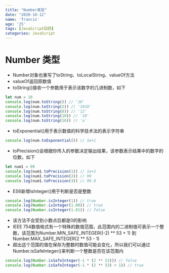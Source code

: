 ```yaml
---
title: "Number类型"
date: "2020-10-12"
name: 'francis'
age: '25'
tags: [JavaScript回顾]
categories: JavaScript
---
```


# Number 类型

- Number对象也重写了toString、toLocalString、valueOf方法
- valueOf返回原数值
- toString()接收一个参数用于表示该数字的几进制数，如下

```js
let num = 10
console.log(num.toString()) // '10'
console.log(num.toString(2)) // '1010'
console.log(num.toString(8)) // '12'
console.log(num.toString(10)) // '10'
console.log(num.toString(16)) // 'a'
```

- toExponential()用于表示数值的科学技术法的表示字符串

```js
console.log(num.toExponential()) // 1e+1
```

- toPrecision()会根据你传入的参数决定输出结果，该参数表示结果中的数字的位数，如下
<!--more-->
```js
let num1 = 99
console.log(num1.toPrecision(1)) // 1e+2
console.log(num1.toPrecision(2)) // 99
console.log(num1.toPrecision(3)) // 99.0
```

- ES6新增isInteger()用于判断是否是整数

```js
console.log(Number.isInteger(1)) // true
console.log(Number.isInteger(1.00)) // true
console.log(Number.isInteger(1.01)) // false
```

- 该方法不会受到小数点后都是0的影响
- IEEE 754数值格式有一个特殊的数值范围，此范围内的二进制值可表示一个整数，该范围为Number.MIN_SAFE_INTEGER((-2) ** 53 + 1) 到 Number.MAX_SAFE_INTEGER(2 ** 53 - 1)
- 超出这个范围的值在保存为整数时数值可能会变化，所以我们可以通过 Number.isSafeInteger()来判断一个整数是否在该范围内

```js
console.log(Number.isSafeInteger(-1 * (2 ** 53))) // false
console.log(Number.isSafeInteger(-1 * (2 ** 53) + 1)) // true
```